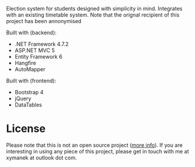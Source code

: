 Election system for students designed with simplicity in mind. Integrates with an existing timetable system. Note that the orignal recipient of this project has been annonymised

Built with (backend):

* .NET Framework 4.7.2
* ASP.NET MVC 5
* Entity Framework 6
* Hangfire
* AutoMapper

Built with (frontend):

* Bootstrap 4
* jQuery
* DataTables

# License

Please note that this is not an open source project ([more info](https://choosealicense.com/no-permission/)). If you are interesting in using any piece of this project, please get in touch with me at xymanek at outlook dot com.